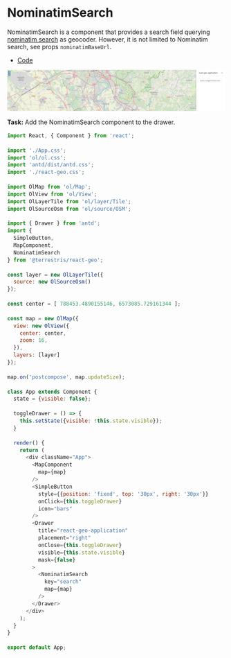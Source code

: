 # NominatimSearch

NominatimSearch is a component that provides a search field querying [nominatim search](http://wiki.openstreetmap.org/wiki/Nominatim) as geocoder. However, it is not limited to Nominatim search, see props `nominatimBaseUrl`.

* [Code](https://github.com/terrestris/react-geo/blob/master/src/Field/NominatimSearch/NominatimSearch.jsx)

[![](../screenshots/nominatim_search2.png)](../screenshots/nominatim_search2.png)

**Task:** Add the NominatimSearch component to the drawer.

```javascript
import React, { Component } from 'react';

import './App.css';
import 'ol/ol.css';
import 'antd/dist/antd.css';
import './react-geo.css';

import OlMap from 'ol/Map';
import OlView from 'ol/View';
import OlLayerTile from 'ol/layer/Tile';
import OlSourceOsm from 'ol/source/OSM';

import { Drawer } from 'antd';
import {
  SimpleButton,
  MapComponent,
  NominatimSearch
} from '@terrestris/react-geo';

const layer = new OlLayerTile({
  source: new OlSourceOsm()
});

const center = [ 788453.4890155146, 6573085.729161344 ];

const map = new OlMap({
  view: new OlView({
    center: center,
    zoom: 16,
  }),
  layers: [layer]
});

map.on('postcompose', map.updateSize);

class App extends Component {
  state = {visible: false};

  toggleDrawer = () => {
    this.setState({visible: !this.state.visible});
  }

  render() {
    return (
      <div className="App">
        <MapComponent
          map={map}
        />
        <SimpleButton
          style={{position: 'fixed', top: '30px', right: '30px'}}
          onClick={this.toggleDrawer}
          icon="bars"
        />
        <Drawer
          title="react-geo-application"
          placement="right"
          onClose={this.toggleDrawer}
          visible={this.state.visible}
          mask={false}
        >
          <NominatimSearch
            key="search"
            map={map}
          />
        </Drawer>
      </div>
    );
  }
}

export default App;
```
